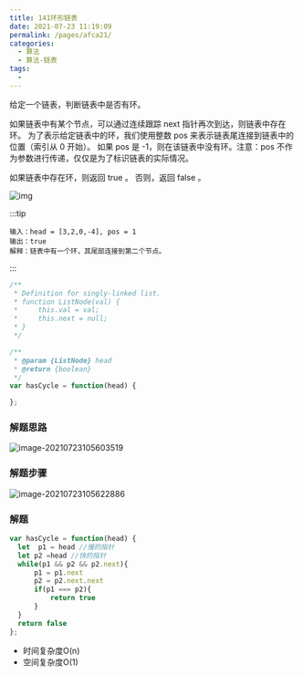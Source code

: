 ```yaml
---
title: 141环形链表
date: 2021-07-23 11:19:09
permalink: /pages/afca21/
categories:
  - 算法
  - 算法-链表
tags:
  - 
---
```

给定一个链表，判断链表中是否有环。

如果链表中有某个节点，可以通过连续跟踪 next 指针再次到达，则链表中存在环。 为了表示给定链表中的环，我们使用整数 pos 来表示链表尾连接到链表中的位置（索引从 0 开始）。 如果 pos 是 -1，则在该链表中没有环。注意：pos 不作为参数进行传递，仅仅是为了标识链表的实际情况。

如果链表中存在环，则返回 true 。 否则，返回 false 。

![img](https://gitee.com/sheep101/typora-img-save/raw/master/img/20210723105300.png)

:::tip

```
输入：head = [3,2,0,-4], pos = 1
输出：true
解释：链表中有一个环，其尾部连接到第二个节点。
```

:::

```js
/**
 * Definition for singly-linked list.
 * function ListNode(val) {
 *     this.val = val;
 *     this.next = null;
 * }
 */

/**
 * @param {ListNode} head
 * @return {boolean}
 */
var hasCycle = function(head) {

};

```

### 解题思路

![image-20210723105603519](https://gitee.com/sheep101/typora-img-save/raw/master/img/20210723105603.png)

### 解题步骤

![image-20210723105622886](https://gitee.com/sheep101/typora-img-save/raw/master/img/20210723105622.png)

### 解题

```js
var hasCycle = function(head) {
  let  p1 = head //慢的指针
  let p2 =head //快的指针
  while(p1 && p2 && p2.next){
      p1 = p1.next
      p2 = p2.next.next
      if(p1 === p2){
          return true
      }
  }
  return false
};

```

- 时间复杂度O(n)
- 空间复杂度O(1)